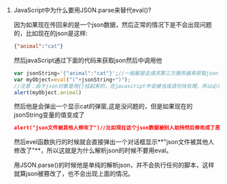 1. JavaScript中为什么要用JSON.parse来替代eval()?

   因为如果现在传回来的是一个json数据，然后正常的情况下是不会出现问题的，比如现在的json是这样:

   ```json
   {"animal":"cat"}
   ```

   然后javaScript通过下面的代码来获取json然后中调用他

   ```javascript
   var jsonString='{"animal":"cat"}';//一般都是去请求第三方服务器来获取json
   var myObject=eval("("+jsonString+")");
   //注意：由于json对象是用{}括起来的，在javascript中会被当成语句块处理，所以必须将其强制转换成表达式，所以在jsonStr的两边要加上()
   alert(myObject.animal)
   ```

   然后他是会弹出一个显示cat的弹窗,这是没问题的，但是如果现在的jsonString变量的值变成了

   ```json
   alert("json文件被其他人修改了")//比如现在这个json数据被别人劫持然后修改成了恶意的js代码
   ```

   然后evel函数执行的时候就会直接弹出一个对话框显示**"json文件被其他人修改了"**，所以这就是为什么解析json的时候不要用eval。
   
   用JSON.parse()的时候他是单纯的解析json，并不会执行任何的脚本，这样就算json被篡改了，也不会出现上面的情况。